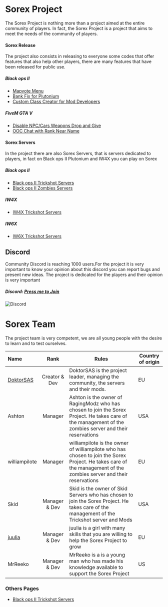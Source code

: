 # Sorex Project
The Sorex Project is nothing more than a project aimed at the entire community of players. In fact, the Sorex Project is a project that aims to meet the needs of the community of players.

#### Sorex Release
The project also consists in releasing to everyone some codes that offer features that also help other players, there are many features that have been released for public use.

##### Black ops II
- [Mapvote Menu](https://github.com/DoktorSAS/mapvote)
- [Bank Fix for Plutonium](https://github.com/DoktorSAS/bank-fix)
- [Custom Class Creator for Mod Developers](https://github.com/DoktorSAS/BO2-GSC/tree/master/Class%20Generator)

##### FiveM GTA V
- [Disable NPC/Cars Weapons Drop and Give](https://github.com/DoktorSAS/FiveM-WeaponsOFF)
- [OOC Chat with Rank Near Name](https://github.com/DoktorSAS/ooc-chat)

#### Sorex Servers
In the project there are also Sorex Servers, that is servers dedicated to players, in fact on Black ops II Plutonium and IW4X you can play on Sorex
##### Black ops II
- [Black ops II Trickshot Servers](https://github.com/DoktorSAS/Sorex/blob/main/Black%20ops%20II/Trickshot%20Server.md)
- [Black ops II Zombies Servers](https://github.com/DoktorSAS/Sorex/blob/main/Black%20ops%20II/Zombies.md)

##### IW4X
- [IW4X Trickshot Servers](https://github.com/DoktorSAS/Sorex/blob/main/IW4X/Trickshot%20Server.md)

##### IW6X
- [IW6X Trickshot Servers](https://github.com/DoktorSAS/Sorex/blob/main/IW6X/Trickshot%20Server.md)
## Discord
Community Discord is reaching 1000 users.For the project it is very important to know your opinion about this discord you can report bugs and present new ideas. The project is dedicated for the players and their opinion is very important
##### Discord: [Press me to Join](https://discord.gg/nCP2y4J)
![Discord](https://imgur.com/aPGv8FN.png)

# Sorex Team
The project team is very competent, we are all young people with the desire to learn and to test ourselves.

| Name  | Rank  | Rules | Country of origin |
| :------------ |:---------------:| -----| -----|
| [DoktorSAS](https://github.com/DoktorSAS/Sorex/blob/main/developer%20team/DoktorSAS.md)      | Creator & Dev | DoktorSAS is the project leader, managing the community, the servers and their mods. | EU |
| Ashton      | Manager        | Ashton is the owner of RagingModz who has chosen to join the Sorex Project. He takes care of the management of the zombies server and their reservations | USA |
| williampilote | Manager        | williampilote is the owner of williampilote who has chosen to join the Sorex Project. He takes care of the management of the zombies server and their reservations | EU |
| Skid | Manager & Dev        | Skid is the owner of Skid Servers who has chosen to join the Sorex Project. He takes care of the management of the Trickshot server and Mods | USA |
| [juulia](https://github.com/DoktorSAS/Sorex/blob/main/developer%20team/juulia.md) | Manager & Dev        | juulia is a girl with many skills that you are willing to help the Sorex Project to grow | EU |
| MrReeko | Manager & Dev        | MrReeko is a is a young man who has made his knowledge available to support the Sorex Project | US |
### Others Pages
- [Black ops II Trickshot Servers](https://github.com/DoktorSAS/Sorex/blob/main/Black%20ops%20II/Trickshot%20Server.md)

